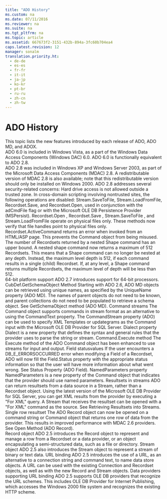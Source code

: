 ```yaml
---
title: "ADO History"
ms.custom: na
ms.date: 07/11/2016
ms.reviewer: na
ms.suite: na
ms.tgt_pltfrm: na
ms.topic: article
ms.assetid: 667673f2-3151-432b-894a-3fc60b704ea4
caps.latest.revision: 12
manager: sonalm
translation.priority.ht: 
  - de-de
  - es-es
  - fr-fr
  - it-it
  - ja-jp
  - ko-kr
  - pt-br
  - ru-ru
  - zh-cn
  - zh-tw
---
```

# ADO History
<?xml version="1.0" encoding="utf-8"?>
<developerConceptualDocument xmlns="http://ddue.schemas.microsoft.com/authoring/2003/5" xmlns:xlink="http://www.w3.org/1999/xlink" xmlns:xsi="http://www.w3.org/2001/XMLSchema-instance" xsi:schemaLocation="http://ddue.schemas.microsoft.com/authoring/2003/5 http://dduestorage.blob.core.windows.net/ddueschema/developer.xsd">
  <introduction>
    <para>This topic lists the new features introduced by each release of ADO, ADO MD, and ADOX.</para>
  </introduction>
  <section>
    <title>ADO 6.0</title>
    <content>
      <para>ADO 6.0 is included in Windows Vista, as a part of the Windows Data Access Components (Windows DAC) 6.0. ADO 6.0 is functionally equivalent to ADO 2.8.</para>
    </content>
  </section>
  <section>
    <title>ADO 2.8</title>
    <content>
      <para>ADO 2.8 was included in Windows XP and Windows Server 2003, as part of the Microsoft Data Access Components (MDAC) 2.8. A redistributable version of MDAC 2.8 is also available; note that this redistributable version should only be installed on Windows 2000. ADO 2.8 addresses several security-related concerns:  </para>
      <definitionTable>
        <definedTerm> <legacyItalic>Hard drive access is not allowed outside a trusted zone.</legacyItalic> </definedTerm>
        <definition>
          <para>In cross-domain scripting involving nontrusted sites, the following operations are disabled: <legacyBold>Stream.SaveToFile</legacyBold>, <legacyBold>Stream.LoadFromFile</legacyBold>, <legacyBold>Recordset.Save</legacyBold>, and <legacyBold>Recordset.Open</legacyBold>, used in conjunction with the <legacyBold>adCmdFile</legacyBold> flag or with the Microsoft OLE DB Persistence Provider (MSPersist).</para>
        </definition>
        <definedTerm>
          <legacyBold>Recordset.Open</legacyBold>
          <legacyItalic>, </legacyItalic>
          <legacyBold>Recordset.Save</legacyBold>
          <legacyItalic>, </legacyItalic>
          <legacyBold>Stream.SaveToFile</legacyBold>
          <legacyItalic>, and </legacyItalic>
          <legacyBold>Stream.LoadFromFile</legacyBold>
          <legacyItalic> operate on physical files only.</legacyItalic> </definedTerm>
        <definition>
          <para>These methods now verify that file handles point to physical files only.</para>
        </definition>
        <definedTerm>
          <legacyBold>Recordset.ActiveCommand</legacyBold>
          <legacyItalic> returns an error when invoked from an HTML/ASP page.</legacyItalic> </definedTerm>
        <definition>
          <para>This prevents the <legacyBold>Command</legacyBold> object from being misused.</para>
        </definition>
        <definedTerm> <legacyItalic>The number of </legacyItalic><legacyBold>Recordsets</legacyBold><legacyItalic> returned by a nested </legacyItalic><legacyBold>Shape</legacyBold><legacyItalic> command has an upper bound.</legacyItalic> </definedTerm>
        <definition>
          <para>A nested shape command now returns a maximum of 512 <legacyBold>Recordsets</legacyBold>. This means that a <legacyBold>Shape</legacyBold> command can no longer be nested at any depth. Instead, the maximum level depth is 512, if each command results in a single (child) <legacyBold>Recordset</legacyBold>. If, at any level, a <legacyBold>Shape</legacyBold> command returns multiple <legacyBold>Recordsets</legacyBold>, the maximum level of depth will be less than 512.</para>
        </definition>
      </definitionTable>
    </content>
  </section>
  <section>
    <title>ADO 2.7</title>
    <content>
      <definitionTable>
        <definedTerm> <legacyItalic>64-bit platform support</legacyItalic> </definedTerm>
        <definition>
          <para>ADO 2.7 introduces support for 64-bit processors.</para>
        </definition>
      </definitionTable>
    </content>
  </section>
  <section>
    <title>ADO 2.6</title>
    <content>
      <definitionTable>
        <definedTerm>
          <legacyBold>CubDef.GetSchemaObject</legacyBold>
          <legacyItalic> Method</legacyItalic> </definedTerm>
        <definition>
          <para>Starting with ADO 2.6, ADO MD objects can be retrieved using unique names, as specified by the <legacyLink xlink:href="5b977956-e252-4861-8425-f1aaf6b80130">UniqueName property (ADO MD)</legacyLink>. The names of parent objects do not need to be known, and parent collections do not need to be populated to retrieve a schema object. See <legacyLink xlink:href="36b754b4-6b17-4dd1-a925-bca46938b7c4">GetSchemaObject method (ADO MD)</legacyLink>.</para>
        </definition>
        <definedTerm> <legacyItalic>Command streams</legacyItalic> </definedTerm>
        <definition>
          <para>The <legacyBold>Command</legacyBold> object supports commands in stream format as an alternative to using the <legacyBold>CommandText</legacyBold> property. The <legacyLink xlink:href="f78f61b6-87e0-48dc-961e-83d0e20da58e">CommandStream property (ADO)</legacyLink> can be used to specify XML Templates or updategrams as the <legacyBold>Command</legacyBold> input with the Microsoft OLE DB Provider for SQL Server.</para>
        </definition>
        <definedTerm>
          <legacyBold>Dialect</legacyBold>
          <legacyItalic> property</legacyItalic> </definedTerm>
        <definition>
          <para>
            <legacyLink xlink:href="329c3a71-ba88-4009-b04f-2f52195a5957">Dialect</legacyLink> is a new property that defines the syntax and general rules that the provider uses to parse the string or stream.</para>
        </definition>
        <definedTerm>
          <legacyBold>Command.Execute</legacyBold>
          <legacyItalic> method</legacyItalic> </definedTerm>
        <definition>
          <para>The <legacyLink xlink:href="f84a5ff3-0528-4ad7-9bea-9a15103378dd">Execute method</legacyLink> of the ADO <legacyBold>Command</legacyBold> object has been enhanced to use streams for input and output.</para>
        </definition>
        <definedTerm> <legacyItalic>Field statusvalues</legacyItalic> </definedTerm>
        <definition>
          <para>If the user encounters a DB_E_ERRORSOCCURRED error when modifying a <legacyBold>Field</legacyBold> of a <legacyBold>Recordset</legacyBold>, ADO will now fill the <legacyBold>Field.Status</legacyBold> property with the appropriate status information so that the user will have more information about what went wrong. See <legacyLink xlink:href="8cd1f7f4-0a3a-4f07-b8ba-6582e70140ad">Status Property (ADO Field)</legacyLink>.</para>
        </definition>
        <definedTerm>
          <legacyBold>NamedParameters</legacyBold>
          <legacyItalic> property</legacyItalic> </definedTerm>
        <definition>
          <para>
            <legacyLink xlink:href="42409387-026c-435f-a9b1-bf4167095875">NamedParameters</legacyLink> is a new property of the <legacyBold>Command</legacyBold> object that indicates that the provider should use named parameters.</para>
        </definition>
        <definedTerm> <legacyItalic>Resultsets in streams</legacyItalic> </definedTerm>
        <definition>
          <para>ADO can return resultsets from a data source in a <legacyBold>Stream</legacyBold>, rather than a <legacyBold>Recordset</legacyBold> object. Using the latest version of the Microsoft OLE DB Provider for SQL Server, you can get XML results from the provider by executing a "For XML" query. A <legacyBold>Stream </legacyBold>that receives the resultset can be opened with a "For XML" command as the source. See <legacyLink xlink:href="996c1321-c926-4f57-8297-85c8c20de974">Retrieving Resultsets into Streams</legacyLink>.</para>
        </definition>
        <definedTerm> <legacyItalic>Single row resultset</legacyItalic> </definedTerm>
        <definition>
          <para>The ADO <legacyBold>Record</legacyBold> object can now be opened on a command string or <legacyBold>Command</legacyBold> object that returns one row of data from the provider. This results in improved performance with MDAC 2.6 providers. See <legacyLink xlink:href="ab79a623-88a9-40b6-a017-a658bf19b778">Open Method (ADO Record)</legacyLink>.</para>
        </definition>
      </definitionTable>
    </content>
  </section>
  <section>
    <title>ADO 2.5</title>
    <content>
      <definitionTable>
        <definedTerm> <legacyBold>Record</legacyBold> <legacyItalic>object</legacyItalic> </definedTerm>
        <definition>
          <para>ADO 2.5 introduces the <legacyBold>Record</legacyBold> object to represent and manage a row from a <legacyBold>Recordset</legacyBold> or a data provider, or an object encapsulating a semi-structured data, such as a file or directory. </para>
        </definition>
        <definedTerm> <legacyBold>Stream</legacyBold> <legacyItalic>object</legacyItalic> </definedTerm>
        <definition>
          <para>ADO 2.5 also introduces the <legacyBold>Stream</legacyBold> object to represent a stream of binary or text data.</para>
        </definition>
        <definedTerm> <legacyItalic>URL binding</legacyItalic> </definedTerm>
        <definition>
          <para>ADO 2.5 introduces the use of a URL, as an alternative to a connection string and command text, to name data store objects. A URL can be used with the existing <legacyBold>Connection</legacyBold> and <legacyBold>Recordset</legacyBold> objects, as well as with the new <legacyBold>Record</legacyBold> and <legacyBold>Stream</legacyBold> objects.</para>
        </definition>
        <definedTerm> <legacyItalic>Data providers supporting URL binding</legacyItalic> </definedTerm>
        <definition>
          <para>ADO 2.5 supports OLE DB providers that recognize the URL schemes. This includes OLE DB Provider for Internet Publishing, which accesses the Windows 2000 file system and recognizes the existing HTTP scheme.</para>
        </definition>
      </definitionTable>
    </content>
  </section>
  <relatedTopics />
</developerConceptualDocument>